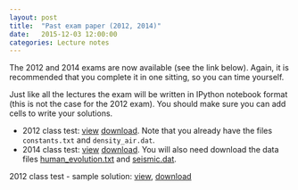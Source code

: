 ```yaml
---
layout: post
title:  "Past exam paper (2012, 2014)"
date:   2015-12-03 12:00:00
categories: Lecture notes
---
```


The 2012 and 2014 exams are now available (see the link below). Again, it is recommended that you complete it in one sitting, so you can time yourself.

Just like all the lectures the exam will be written in IPython notebook format (this is not the case for the 2012 exam). You should make sure you can add cells to write your solutions.

* 2012 class test: [view](http://nbviewer.ipython.org/url/raw.githubusercontent.com/ggorman/Introduction-to-programming-for-geoscientists/master/notebook/python_class_test_2012.ipynb) [download](https://raw.githubusercontent.com/ggorman/Introduction-to-programming-for-geoscientists/master/notebook/python_class_test_2012.ipynb). Note that you already have the files `constants.txt` and `density_air.dat`.
* 2014 class test: [view](http://nbviewer.ipython.org/url/raw.githubusercontent.com/ggorman/Introduction-to-programming-for-geoscientists/master/notebook/python_class_test_2014.ipynb) [download](https://raw.githubusercontent.com/ggorman/Introduction-to-programming-for-geoscientists/master/notebook/python_class_test_2014.ipynb). You will also need download the data files [human_evolution.txt](https://raw.githubusercontent.com/ggorman/Introduction-to-programming-for-geoscientists/master/notebook/data/human_evolution.txt) and [seismic.dat](https://raw.githubusercontent.com/ggorman/Introduction-to-programming-for-geoscientists/master/notebook/data/seismic.dat).

2012 class test - sample solution: [view](http://nbviewer.ipython.org/url/raw.githubusercontent.com/ggorman/Introduction-to-programming-for-geoscientists/master/notebook/python_class_test_2012-solution.ipynb), [download](http://raw.githubusercontent.com/ggorman/Introduction-to-programming-for-geoscientists/master/notebook/python_class_test_2012-solution.ipynb)
